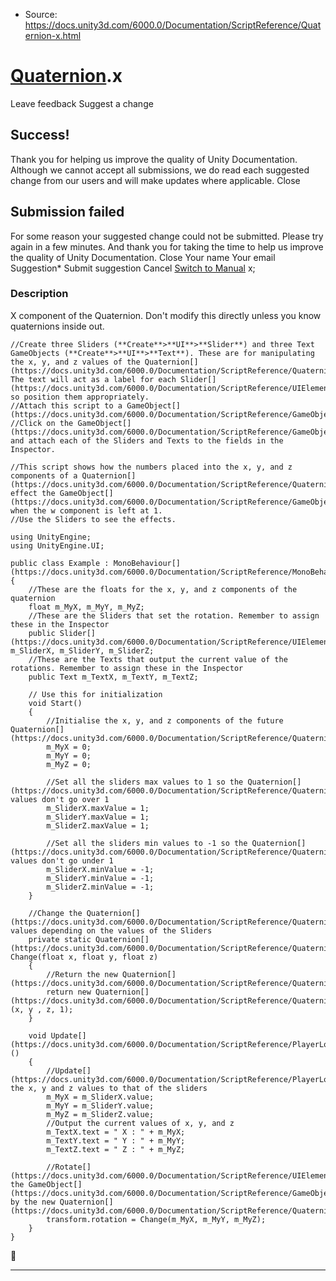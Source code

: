 * Source: https://docs.unity3d.com/6000.0/Documentation/ScriptReference/Quaternion-x.html

#  [Quaternion](https://docs.unity3d.com/6000.0/Documentation/ScriptReference/Quaternion.html).x
Leave feedback
Suggest a change
## Success!
Thank you for helping us improve the quality of Unity Documentation. Although we cannot accept all submissions, we do read each suggested change from our users and will make updates where applicable.
Close
## Submission failed
For some reason your suggested change could not be submitted. Please <a>try again</a> in a few minutes. And thank you for taking the time to help us improve the quality of Unity Documentation.
Close
Your name Your email Suggestion* Submit suggestion
Cancel
[Switch to Manual](https://docs.unity3d.com/6000.0/Documentation/Manual/class-Quaternion.html "Go to Quaternion Component in the Manual")
x; 
### Description
X component of the Quaternion. Don't modify this directly unless you know quaternions inside out.
```
//Create three Sliders (**Create**>**UI**>**Slider**) and three Text GameObjects (**Create**>**UI**>**Text**). These are for manipulating the x, y, and z values of the Quaternion[](https://docs.unity3d.com/6000.0/Documentation/ScriptReference/Quaternion.html). The text will act as a label for each Slider[](https://docs.unity3d.com/6000.0/Documentation/ScriptReference/UIElements.Slider.html), so position them appropriately.
//Attach this script to a GameObject[](https://docs.unity3d.com/6000.0/Documentation/ScriptReference/GameObject.html).
//Click on the GameObject[](https://docs.unity3d.com/6000.0/Documentation/ScriptReference/GameObject.html) and attach each of the Sliders and Texts to the fields in the Inspector.  
  
//This script shows how the numbers placed into the x, y, and z components of a Quaternion[](https://docs.unity3d.com/6000.0/Documentation/ScriptReference/Quaternion.html) effect the GameObject[](https://docs.unity3d.com/6000.0/Documentation/ScriptReference/GameObject.html) when the w component is left at 1.
//Use the Sliders to see the effects.  
  
using UnityEngine;
using UnityEngine.UI;  
  
public class Example : MonoBehaviour[](https://docs.unity3d.com/6000.0/Documentation/ScriptReference/MonoBehaviour.html)
{
    //These are the floats for the x, y, and z components of the quaternion
    float m_MyX, m_MyY, m_MyZ;
    //These are the Sliders that set the rotation. Remember to assign these in the Inspector
    public Slider[](https://docs.unity3d.com/6000.0/Documentation/ScriptReference/UIElements.Slider.html) m_SliderX, m_SliderY, m_SliderZ;
    //These are the Texts that output the current value of the rotations. Remember to assign these in the Inspector
    public Text m_TextX, m_TextY, m_TextZ;  
  
    // Use this for initialization
    void Start()
    {
        //Initialise the x, y, and z components of the future Quaternion[](https://docs.unity3d.com/6000.0/Documentation/ScriptReference/Quaternion.html)
        m_MyX = 0;
        m_MyY = 0;
        m_MyZ = 0;  
  
        //Set all the sliders max values to 1 so the Quaternion[](https://docs.unity3d.com/6000.0/Documentation/ScriptReference/Quaternion.html) values don't go over 1
        m_SliderX.maxValue = 1;
        m_SliderY.maxValue = 1;
        m_SliderZ.maxValue = 1;  
  
        //Set all the sliders min values to -1 so the Quaternion[](https://docs.unity3d.com/6000.0/Documentation/ScriptReference/Quaternion.html) values don't go under 1
        m_SliderX.minValue = -1;
        m_SliderY.minValue = -1;
        m_SliderZ.minValue = -1;
    }  
  
    //Change the Quaternion[](https://docs.unity3d.com/6000.0/Documentation/ScriptReference/Quaternion.html) values depending on the values of the Sliders
    private static Quaternion[](https://docs.unity3d.com/6000.0/Documentation/ScriptReference/Quaternion.html) Change(float x, float y, float z)
    {
        //Return the new Quaternion[](https://docs.unity3d.com/6000.0/Documentation/ScriptReference/Quaternion.html)
        return new Quaternion[](https://docs.unity3d.com/6000.0/Documentation/ScriptReference/Quaternion.html)(x, y , z, 1);
    }  
  
    void Update[](https://docs.unity3d.com/6000.0/Documentation/ScriptReference/PlayerLoop.Update.html)()
    {
        //Update[](https://docs.unity3d.com/6000.0/Documentation/ScriptReference/PlayerLoop.Update.html) the x, y and z values to that of the sliders
        m_MyX = m_SliderX.value;
        m_MyY = m_SliderY.value;
        m_MyZ = m_SliderZ.value;
        //Output the current values of x, y, and z
        m_TextX.text = " X : " + m_MyX;
        m_TextY.text = " Y : " + m_MyY;
        m_TextZ.text = " Z : " + m_MyZ;  
  
        //Rotate[](https://docs.unity3d.com/6000.0/Documentation/ScriptReference/UIElements.Rotate.html) the GameObject[](https://docs.unity3d.com/6000.0/Documentation/ScriptReference/GameObject.html) by the new Quaternion[](https://docs.unity3d.com/6000.0/Documentation/ScriptReference/Quaternion.html)
        transform.rotation = Change(m_MyX, m_MyY, m_MyZ);
    }
}

```

* * *
